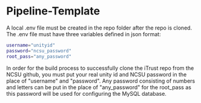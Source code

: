 # Pipeline-Template

A local .env file must be created in the repo folder after the repo is cloned. The .env file must have three variables defined in json format:

```bash
username="unityid"
password="ncsu_password"
root_pass="any_password"
```

In order for the build process to successfully clone the iTrust repo from the NCSU github, you must put your real unity id and NCSU password in the place of "username" and "password". Any password consisting of numbers and letters can be put in the place of "any_password" for the root_pass as this password will be used for configuring the MySQL database.

